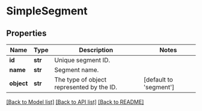 # SimpleSegment


## Properties
Name | Type | Description | Notes
------------ | ------------- | ------------- | -------------
**id** | **str** | Unique segment ID. | 
**name** | **str** | Segment name. | 
**object** | **str** | The type of object represented by the ID. | [default to 'segment']

[[Back to Model list]](../README.md#documentation-for-models) [[Back to API list]](../README.md#documentation-for-api-endpoints) [[Back to README]](../README.md)


